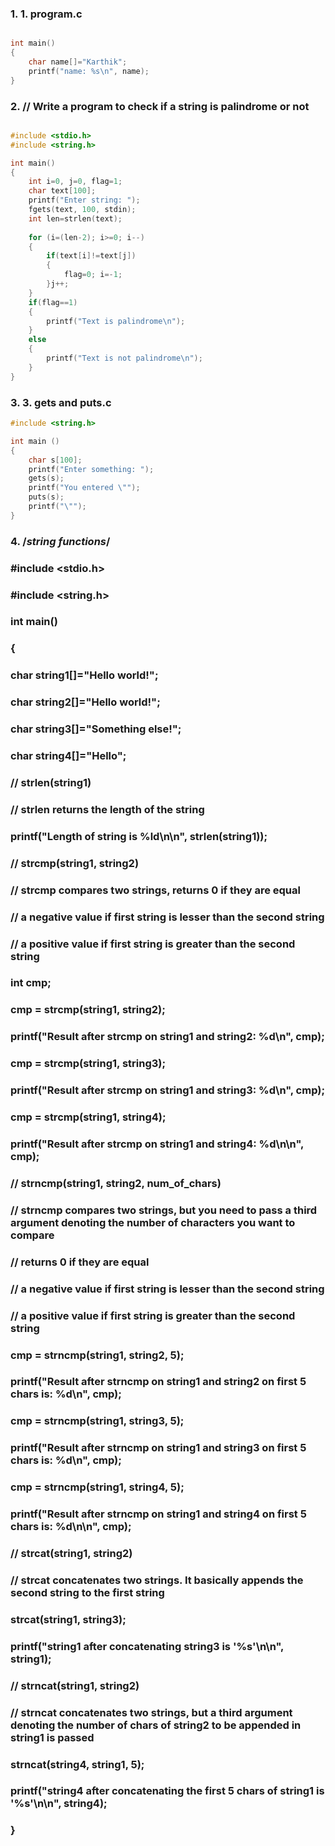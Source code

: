 ### 1. 1. program.c
```c

int main()
{
    char name[]="Karthik";
    printf("name: %s\n", name);
}


```

### 2. // Write a program to check if a string is palindrome or not
```c

#include <stdio.h>
#include <string.h>

int main()
{
    int i=0, j=0, flag=1;
    char text[100];
    printf("Enter string: ");
    fgets(text, 100, stdin);
    int len=strlen(text);
    
    for (i=(len-2); i>=0; i--)
    {
        if(text[i]!=text[j])
        {
            flag=0; i=-1;
        }j++;
    }
    if(flag==1)
    {
        printf("Text is palindrome\n");
    }
    else
    {
        printf("Text is not palindrome\n");
    }
}

```

### 3. 3. gets and puts.c
```c
#include <string.h>

int main ()  
{  
    char s[100];  
    printf("Enter something: ");  
    gets(s);
    printf("You entered \""); 
    puts(s); 
    printf("\"");
}  
```

### 4. /*string functions*/
### 
### #include <stdio.h>
### #include <string.h>
### 
### int main()
### {
###     char string1[]="Hello world!";
###     char string2[]="Hello world!";
###     char string3[]="Something else!";
###     char string4[]="Hello";
### 
###     // strlen(string1)
### 
###     // strlen returns the length of the string
###     printf("Length of string is %ld\n\n", strlen(string1));
### 
### 
###     // strcmp(string1, string2)
### 
###     // strcmp compares two strings, returns 0 if they are equal
###     // a negative value if first string is lesser than the second string
###     // a positive value if first string is greater than the second string
### 
###     int cmp;
### 
###     cmp = strcmp(string1, string2);
###     printf("Result after strcmp on string1 and string2: %d\n", cmp);
### 
###     cmp = strcmp(string1, string3);
###     printf("Result after strcmp on string1 and string3: %d\n", cmp);
### 
###     cmp = strcmp(string1, string4);
###     printf("Result after strcmp on string1 and string4: %d\n\n", cmp);
### 
### 
###     // strncmp(string1, string2, num_of_chars)
### 
###     // strncmp compares two strings, but you need to pass a third argument denoting the number of characters you want to compare
###     // returns 0 if they are equal
###     // a negative value if first string is lesser than the second string
###     // a positive value if first string is greater than the second string
### 
###     cmp = strncmp(string1, string2, 5);
###     printf("Result after strncmp on string1 and string2 on first 5 chars is: %d\n", cmp);
### 
###     cmp = strncmp(string1, string3, 5);
###     printf("Result after strncmp on string1 and string3 on first 5 chars is: %d\n", cmp);
### 
###     cmp = strncmp(string1, string4, 5);
###     printf("Result after strncmp on string1 and string4 on first 5 chars is: %d\n\n", cmp);
### 
###     // strcat(string1, string2)
### 
###     // strcat concatenates two strings. It basically appends the second string to the first string
### 
###     strcat(string1, string3);
###     printf("string1 after concatenating string3 is '%s'\n\n", string1);
### 
###     // strncat(string1, string2)
### 
###     // strncat concatenates two strings, but a third argument denoting the number of chars of string2 to be appended in string1 is passed
### 
###     strncat(string4, string1, 5);
###     printf("string4 after concatenating the first 5 chars of string1 is '%s'\n\n", string4);
###     
### 
### }

